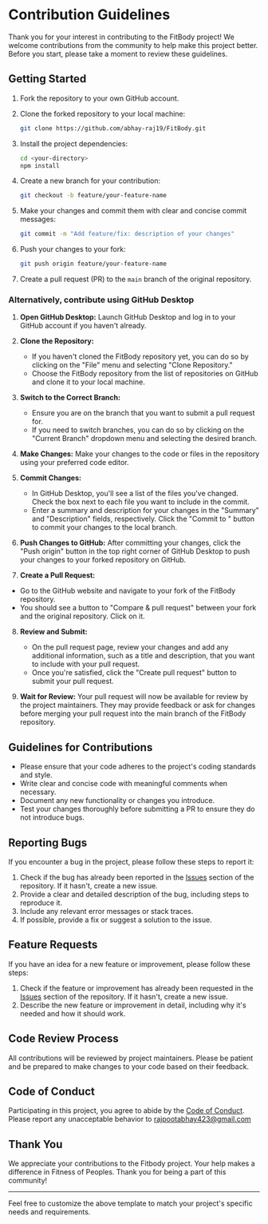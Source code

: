 # Contribution Guidelines

Thank you for your interest in contributing to the FitBody project! We welcome contributions from the community to help make this project better. Before you start, please take a moment to review these guidelines.

## Getting Started

1. Fork the repository to your own GitHub account.
2. Clone the forked repository to your local machine:

   ```bash
   git clone https://github.com/abhay-raj19/FitBody.git
   ```

3. Install the project dependencies:

   ```bash
   cd <your-directory>
   npm install
   ```

4. Create a new branch for your contribution:

   ```bash
   git checkout -b feature/your-feature-name
   ```

5. Make your changes and commit them with clear and concise commit messages:

   ```bash
   git commit -m "Add feature/fix: description of your changes"
   ```

6. Push your changes to your fork:

   ```bash
   git push origin feature/your-feature-name
   ```

7. Create a pull request (PR) to the `main` branch of the original repository.

### Alternatively, contribute using GitHub Desktop

1. **Open GitHub Desktop:**
   Launch GitHub Desktop and log in to your GitHub account if you haven't already.

2. **Clone the Repository:**
   - If you haven't cloned the FitBody repository yet, you can do so by clicking on the "File" menu and selecting "Clone Repository."
   - Choose the FitBody repository from the list of repositories on GitHub and clone it to your local machine.

3. **Switch to the Correct Branch:**
   - Ensure you are on the branch that you want to submit a pull request for.
   - If you need to switch branches, you can do so by clicking on the "Current Branch" dropdown menu and selecting the desired branch.

4. **Make Changes:**
   Make your changes to the code or files in the repository using your preferred code editor.

5. **Commit Changes:**
   - In GitHub Desktop, you'll see a list of the files you've changed. Check the box next to each file you want to include in the commit.
   - Enter a summary and description for your changes in the "Summary" and "Description" fields, respectively. Click the "Commit to <branch-name>" button to commit your changes to the local branch.

6. **Push Changes to GitHub:**
   After committing your changes, click the "Push origin" button in the top right corner of GitHub Desktop to push your changes to your forked repository on GitHub.

7. **Create a Pull Request:**
  - Go to the GitHub website and navigate to your fork of the FitBody repository.
  - You should see a button to "Compare & pull request" between your fork and the original repository. Click on it.

8. **Review and Submit:**
   - On the pull request page, review your changes and add any additional information, such as a title and description, that you want to include with your pull request.
   - Once you're satisfied, click the "Create pull request" button to submit your pull request.

9. **Wait for Review:**
    Your pull request will now be available for review by the project maintainers. They may provide feedback or ask for changes before merging your pull request into the main branch of the FitBody repository.

## Guidelines for Contributions

- Please ensure that your code adheres to the project's coding standards and style.
- Write clear and concise code with meaningful comments when necessary.
- Document any new functionality or changes you introduce.
- Test your changes thoroughly before submitting a PR to ensure they do not introduce bugs.

## Reporting Bugs

If you encounter a bug in the project, please follow these steps to report it:

1. Check if the bug has already been reported in the [Issues](https://github.com/your-username/FitBody.git) section of the repository. If it hasn't, create a new issue.
2. Provide a clear and detailed description of the bug, including steps to reproduce it.
3. Include any relevant error messages or stack traces.
4. If possible, provide a fix or suggest a solution to the issue.

## Feature Requests

If you have an idea for a new feature or improvement, please follow these steps:

1. Check if the feature or improvement has already been requested in the [Issues](https://github.com/your-username/FitBody/issues) section of the repository. If it hasn't, create a new issue.
2. Describe the new feature or improvement in detail, including why it's needed and how it should work.

## Code Review Process

All contributions will be reviewed by project maintainers. Please be patient and be prepared to make changes to your code based on their feedback.

## Code of Conduct

Participating in this project, you agree to abide by the [Code of Conduct](CODE_OF_CONDUCT.md). Please report any unacceptable behavior to rajpootabhay423@gmail.com
## Thank You

We appreciate your contributions to the Fitbody project. Your help makes a difference in Fitness of Peoples. Thank you for being a part of this community!

---

Feel free to customize the above template to match your project's specific needs and requirements.
